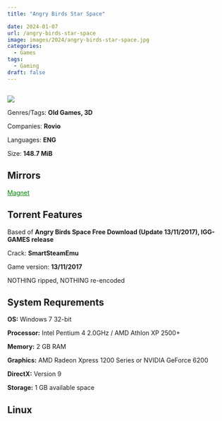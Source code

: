 ```yaml
---
title: "Angry Birds Star Space"

date: 2024-01-07
url: /angry-birds-star-space
image: images/2024/angry-birds-star-space.jpg
categories:
  - Games
tags:
  - Gaming
draft: false
---
```

##
![](/images/2024/angry-birds-star-space.jpg)

Genres/Tags: **Old Games, 3D**

Companies: **Rovio**

Languages: **ENG**

Size: **148.7 MiB**

## Mirrors
<a href="mammagnet:?xt=urn:btih:YCHPGVRD5AOHK2JQS42PLX4D4SSZR2IJ&dn=Angry%20Birds%20Space" style="color: green;">Magnet</a>

## Torrent Features
Based of **Angry Birds Space Free Download (Update 13/11/2017), IGG-GAMES release**

Crack: **SmartSteamEmu**

Game version: **13/11/2017**

NOTHING ripped, NOTHING re-encoded

## System Requrements
**OS:** Windows 7 32-bit

**Processor:** Intel Pentium 4 2.0GHz / AMD Athlon XP 2500+

**Memory:** 2 GB RAM

**Graphics:** AMD Radeon Xpress 1200 Series or NVIDIA GeForce 6200

**DirectX:** Version 9

**Storage:** 1 GB available space


## Linux

